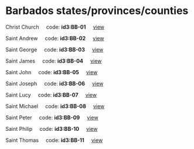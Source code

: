 # Barbados states/provinces/counties
Christ Church&nbsp;&nbsp;&nbsp;&nbsp;&nbsp;code: **id3:BB-01**&nbsp;&nbsp;&nbsp;&nbsp;&nbsp;[view](../../export/geojson/medium/id3/bb/01.geojson)&nbsp;&nbsp;&nbsp;&nbsp;&nbsp;


Saint Andrew&nbsp;&nbsp;&nbsp;&nbsp;&nbsp;code: **id3:BB-02**&nbsp;&nbsp;&nbsp;&nbsp;&nbsp;[view](../../export/geojson/medium/id3/bb/02.geojson)&nbsp;&nbsp;&nbsp;&nbsp;&nbsp;


Saint George&nbsp;&nbsp;&nbsp;&nbsp;&nbsp;code: **id3:BB-03**&nbsp;&nbsp;&nbsp;&nbsp;&nbsp;[view](../../export/geojson/medium/id3/bb/03.geojson)&nbsp;&nbsp;&nbsp;&nbsp;&nbsp;


Saint James&nbsp;&nbsp;&nbsp;&nbsp;&nbsp;code: **id3:BB-04**&nbsp;&nbsp;&nbsp;&nbsp;&nbsp;[view](../../export/geojson/medium/id3/bb/04.geojson)&nbsp;&nbsp;&nbsp;&nbsp;&nbsp;


Saint John&nbsp;&nbsp;&nbsp;&nbsp;&nbsp;code: **id3:BB-05**&nbsp;&nbsp;&nbsp;&nbsp;&nbsp;[view](../../export/geojson/medium/id3/bb/05.geojson)&nbsp;&nbsp;&nbsp;&nbsp;&nbsp;


Saint Joseph&nbsp;&nbsp;&nbsp;&nbsp;&nbsp;code: **id3:BB-06**&nbsp;&nbsp;&nbsp;&nbsp;&nbsp;[view](../../export/geojson/medium/id3/bb/06.geojson)&nbsp;&nbsp;&nbsp;&nbsp;&nbsp;


Saint Lucy&nbsp;&nbsp;&nbsp;&nbsp;&nbsp;code: **id3:BB-07**&nbsp;&nbsp;&nbsp;&nbsp;&nbsp;[view](../../export/geojson/medium/id3/bb/07.geojson)&nbsp;&nbsp;&nbsp;&nbsp;&nbsp;


Saint Michael&nbsp;&nbsp;&nbsp;&nbsp;&nbsp;code: **id3:BB-08**&nbsp;&nbsp;&nbsp;&nbsp;&nbsp;[view](../../export/geojson/medium/id3/bb/08.geojson)&nbsp;&nbsp;&nbsp;&nbsp;&nbsp;


Saint Peter&nbsp;&nbsp;&nbsp;&nbsp;&nbsp;code: **id3:BB-09**&nbsp;&nbsp;&nbsp;&nbsp;&nbsp;[view](../../export/geojson/medium/id3/bb/09.geojson)&nbsp;&nbsp;&nbsp;&nbsp;&nbsp;


Saint Philip&nbsp;&nbsp;&nbsp;&nbsp;&nbsp;code: **id3:BB-10**&nbsp;&nbsp;&nbsp;&nbsp;&nbsp;[view](../../export/geojson/medium/id3/bb/10.geojson)&nbsp;&nbsp;&nbsp;&nbsp;&nbsp;


Saint Thomas&nbsp;&nbsp;&nbsp;&nbsp;&nbsp;code: **id3:BB-11**&nbsp;&nbsp;&nbsp;&nbsp;&nbsp;[view](../../export/geojson/medium/id3/bb/11.geojson)&nbsp;&nbsp;&nbsp;&nbsp;&nbsp;

